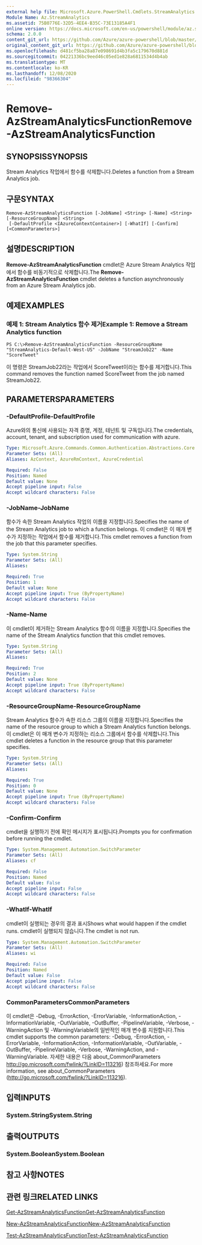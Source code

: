 ```yaml
---
external help file: Microsoft.Azure.PowerShell.Cmdlets.StreamAnalytics.dll-Help.xml
Module Name: Az.StreamAnalytics
ms.assetid: 75B0776E-32D5-4EE4-B35C-73E13185A4F1
online version: https://docs.microsoft.com/en-us/powershell/module/az.streamanalytics/remove-azstreamanalyticsfunction
schema: 2.0.0
content_git_url: https://github.com/Azure/azure-powershell/blob/master/src/StreamAnalytics/StreamAnalytics/help/Remove-AzStreamAnalyticsFunction.md
original_content_git_url: https://github.com/Azure/azure-powershell/blob/master/src/StreamAnalytics/StreamAnalytics/help/Remove-AzStreamAnalyticsFunction.md
ms.openlocfilehash: d481cf5ba28a87e098691d4b3fa5c179670d881d
ms.sourcegitcommit: 04221336bc9eed46c05ed1e828a6811534d4b4ab
ms.translationtype: MT
ms.contentlocale: ko-KR
ms.lasthandoff: 12/08/2020
ms.locfileid: "98366304"
---
```

# <span data-ttu-id="e3e76-101">Remove-AzStreamAnalyticsFunction</span><span class="sxs-lookup"><span data-stu-id="e3e76-101">Remove-AzStreamAnalyticsFunction</span></span>

## <span data-ttu-id="e3e76-102">SYNOPSIS</span><span class="sxs-lookup"><span data-stu-id="e3e76-102">SYNOPSIS</span></span>
<span data-ttu-id="e3e76-103">Stream Analytics 작업에서 함수를 삭제합니다.</span><span class="sxs-lookup"><span data-stu-id="e3e76-103">Deletes a function from a Stream Analytics job.</span></span>

## <span data-ttu-id="e3e76-104">구문</span><span class="sxs-lookup"><span data-stu-id="e3e76-104">SYNTAX</span></span>

```
Remove-AzStreamAnalyticsFunction [-JobName] <String> [-Name] <String> [-ResourceGroupName] <String>
 [-DefaultProfile <IAzureContextContainer>] [-WhatIf] [-Confirm] [<CommonParameters>]
```

## <span data-ttu-id="e3e76-105">설명</span><span class="sxs-lookup"><span data-stu-id="e3e76-105">DESCRIPTION</span></span>
<span data-ttu-id="e3e76-106">**Remove-AzStreamAnalyticsFunction** cmdlet은 Azure Stream Analytics 작업에서 함수를 비동기적으로 삭제합니다.</span><span class="sxs-lookup"><span data-stu-id="e3e76-106">The **Remove-AzStreamAnalyticsFunction** cmdlet deletes a function asynchronously from an Azure Stream Analytics job.</span></span>

## <span data-ttu-id="e3e76-107">예제</span><span class="sxs-lookup"><span data-stu-id="e3e76-107">EXAMPLES</span></span>

### <span data-ttu-id="e3e76-108">예제 1: Stream Analytics 함수 제거</span><span class="sxs-lookup"><span data-stu-id="e3e76-108">Example 1: Remove a Stream Analytics function</span></span>
```
PS C:\>Remove-AzStreamAnalyticsFunction -ResourceGroupName "StreamAnalytics-Default-West-US" -JobName "StreamJob22" -Name "ScoreTweet"
```

<span data-ttu-id="e3e76-109">이 명령은 StreamJob22라는 작업에서 ScoreTweet이라는 함수를 제거합니다.</span><span class="sxs-lookup"><span data-stu-id="e3e76-109">This command removes the function named ScoreTweet from the job named StreamJob22.</span></span>

## <span data-ttu-id="e3e76-110">PARAMETERS</span><span class="sxs-lookup"><span data-stu-id="e3e76-110">PARAMETERS</span></span>

### <span data-ttu-id="e3e76-111">-DefaultProfile</span><span class="sxs-lookup"><span data-stu-id="e3e76-111">-DefaultProfile</span></span>
<span data-ttu-id="e3e76-112">Azure와의 통신에 사용되는 자격 증명, 계정, 테넌트 및 구독입니다.</span><span class="sxs-lookup"><span data-stu-id="e3e76-112">The credentials, account, tenant, and subscription used for communication with azure.</span></span>

```yaml
Type: Microsoft.Azure.Commands.Common.Authentication.Abstractions.Core.IAzureContextContainer
Parameter Sets: (All)
Aliases: AzContext, AzureRmContext, AzureCredential

Required: False
Position: Named
Default value: None
Accept pipeline input: False
Accept wildcard characters: False
```

### <span data-ttu-id="e3e76-113">-JobName</span><span class="sxs-lookup"><span data-stu-id="e3e76-113">-JobName</span></span>
<span data-ttu-id="e3e76-114">함수가 속한 Stream Analytics 작업의 이름을 지정합니다.</span><span class="sxs-lookup"><span data-stu-id="e3e76-114">Specifies the name of the Stream Analytics job to which a function belongs.</span></span>
<span data-ttu-id="e3e76-115">이 cmdlet은 이 매개 변수가 지정하는 작업에서 함수를 제거합니다.</span><span class="sxs-lookup"><span data-stu-id="e3e76-115">This cmdlet removes a function from the job that this parameter specifies.</span></span>

```yaml
Type: System.String
Parameter Sets: (All)
Aliases:

Required: True
Position: 1
Default value: None
Accept pipeline input: True (ByPropertyName)
Accept wildcard characters: False
```

### <span data-ttu-id="e3e76-116">-Name</span><span class="sxs-lookup"><span data-stu-id="e3e76-116">-Name</span></span>
<span data-ttu-id="e3e76-117">이 cmdlet이 제거하는 Stream Analytics 함수의 이름을 지정합니다.</span><span class="sxs-lookup"><span data-stu-id="e3e76-117">Specifies the name of the Stream Analytics function that this cmdlet removes.</span></span>

```yaml
Type: System.String
Parameter Sets: (All)
Aliases:

Required: True
Position: 2
Default value: None
Accept pipeline input: True (ByPropertyName)
Accept wildcard characters: False
```

### <span data-ttu-id="e3e76-118">-ResourceGroupName</span><span class="sxs-lookup"><span data-stu-id="e3e76-118">-ResourceGroupName</span></span>
<span data-ttu-id="e3e76-119">Stream Analytics 함수가 속한 리소스 그룹의 이름을 지정합니다.</span><span class="sxs-lookup"><span data-stu-id="e3e76-119">Specifies the name of the resource group to which a Stream Analytics function belongs.</span></span>
<span data-ttu-id="e3e76-120">이 cmdlet은 이 매개 변수가 지정하는 리소스 그룹에서 함수를 삭제합니다.</span><span class="sxs-lookup"><span data-stu-id="e3e76-120">This cmdlet deletes a function in the resource group that this parameter specifies.</span></span>

```yaml
Type: System.String
Parameter Sets: (All)
Aliases:

Required: True
Position: 0
Default value: None
Accept pipeline input: True (ByPropertyName)
Accept wildcard characters: False
```

### <span data-ttu-id="e3e76-121">-Confirm</span><span class="sxs-lookup"><span data-stu-id="e3e76-121">-Confirm</span></span>
<span data-ttu-id="e3e76-122">cmdlet을 실행하기 전에 확인 메시지가 표시됩니다.</span><span class="sxs-lookup"><span data-stu-id="e3e76-122">Prompts you for confirmation before running the cmdlet.</span></span>

```yaml
Type: System.Management.Automation.SwitchParameter
Parameter Sets: (All)
Aliases: cf

Required: False
Position: Named
Default value: False
Accept pipeline input: False
Accept wildcard characters: False
```

### <span data-ttu-id="e3e76-123">-WhatIf</span><span class="sxs-lookup"><span data-stu-id="e3e76-123">-WhatIf</span></span>
<span data-ttu-id="e3e76-124">cmdlet이 실행되는 경우의 결과 표시</span><span class="sxs-lookup"><span data-stu-id="e3e76-124">Shows what would happen if the cmdlet runs.</span></span>
<span data-ttu-id="e3e76-125">cmdlet이 실행되지 않습니다.</span><span class="sxs-lookup"><span data-stu-id="e3e76-125">The cmdlet is not run.</span></span>

```yaml
Type: System.Management.Automation.SwitchParameter
Parameter Sets: (All)
Aliases: wi

Required: False
Position: Named
Default value: False
Accept pipeline input: False
Accept wildcard characters: False
```

### <span data-ttu-id="e3e76-126">CommonParameters</span><span class="sxs-lookup"><span data-stu-id="e3e76-126">CommonParameters</span></span>
<span data-ttu-id="e3e76-127">이 cmdlet은 -Debug, -ErrorAction, -ErrorVariable, -InformationAction, -InformationVariable, -OutVariable, -OutBuffer, -PipelineVariable, -Verbose, -WarningAction 및 -WarningVariable의 일반적인 매개 변수를 지원합니다.</span><span class="sxs-lookup"><span data-stu-id="e3e76-127">This cmdlet supports the common parameters: -Debug, -ErrorAction, -ErrorVariable, -InformationAction, -InformationVariable, -OutVariable, -OutBuffer, -PipelineVariable, -Verbose, -WarningAction, and -WarningVariable.</span></span> <span data-ttu-id="e3e76-128">자세한 내용은 다음 about_CommonParameters http://go.microsoft.com/fwlink/?LinkID=113216) 참조하세요.</span><span class="sxs-lookup"><span data-stu-id="e3e76-128">For more information, see about_CommonParameters (http://go.microsoft.com/fwlink/?LinkID=113216).</span></span>

## <span data-ttu-id="e3e76-129">입력</span><span class="sxs-lookup"><span data-stu-id="e3e76-129">INPUTS</span></span>

### <span data-ttu-id="e3e76-130">System.String</span><span class="sxs-lookup"><span data-stu-id="e3e76-130">System.String</span></span>

## <span data-ttu-id="e3e76-131">출력</span><span class="sxs-lookup"><span data-stu-id="e3e76-131">OUTPUTS</span></span>

### <span data-ttu-id="e3e76-132">System.Boolean</span><span class="sxs-lookup"><span data-stu-id="e3e76-132">System.Boolean</span></span>

## <span data-ttu-id="e3e76-133">참고 사항</span><span class="sxs-lookup"><span data-stu-id="e3e76-133">NOTES</span></span>

## <span data-ttu-id="e3e76-134">관련 링크</span><span class="sxs-lookup"><span data-stu-id="e3e76-134">RELATED LINKS</span></span>

[<span data-ttu-id="e3e76-135">Get-AzStreamAnalyticsFunction</span><span class="sxs-lookup"><span data-stu-id="e3e76-135">Get-AzStreamAnalyticsFunction</span></span>](./Get-AzStreamAnalyticsFunction.md)

[<span data-ttu-id="e3e76-136">New-AzStreamAnalyticsFunction</span><span class="sxs-lookup"><span data-stu-id="e3e76-136">New-AzStreamAnalyticsFunction</span></span>](./New-AzStreamAnalyticsFunction.md)

[<span data-ttu-id="e3e76-137">Test-AzStreamAnalyticsFunction</span><span class="sxs-lookup"><span data-stu-id="e3e76-137">Test-AzStreamAnalyticsFunction</span></span>](./Test-AzStreamAnalyticsFunction.md)


